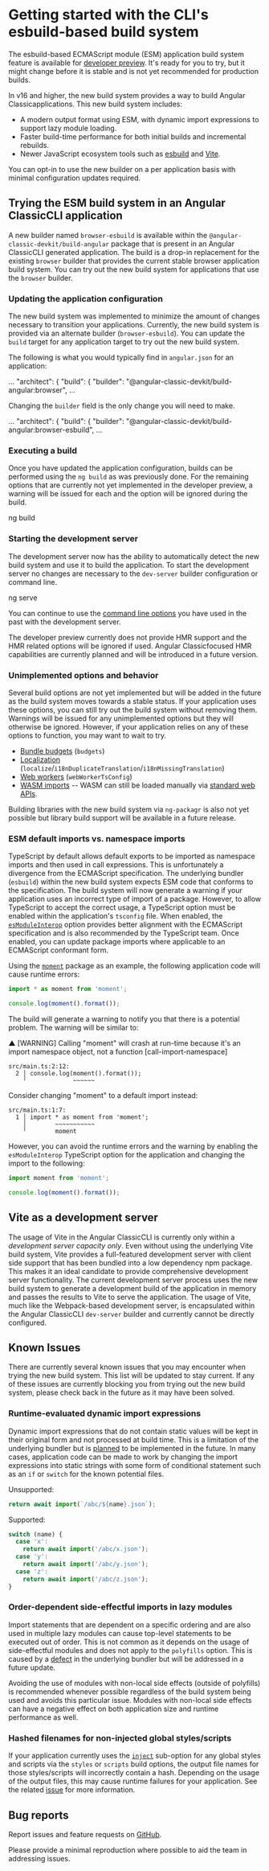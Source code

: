 # Getting started with the CLI's esbuild-based build system

<div class="alert is-important">

The esbuild-based ECMAScript module (ESM) application build system feature is available for [developer preview](/guide/releases#developer-preview).
It's ready for you to try, but it might change before it is stable and is not yet recommended for production builds.

</div>

In v16 and higher, the new build system provides a way to build Angular Classicapplications. This new build system includes:

- A modern output format using ESM, with dynamic import expressions to support lazy module loading.
- Faster build-time performance for both initial builds and incremental rebuilds.
- Newer JavaScript ecosystem tools such as [esbuild](https://esbuild.github.io/) and [Vite](https://vitejs.dev/).

You can opt-in to use the new builder on a per application basis with minimal configuration updates required.

## Trying the ESM build system in an Angular ClassicCLI application

A new builder named `browser-esbuild` is available within the `@angular-classic-devkit/build-angular` package that is present in an Angular ClassicCLI generated application. The build is a drop-in replacement for the existing `browser` builder that provides the current stable browser application build system.
You can try out the new build system for applications that use the `browser` builder.

### Updating the application configuration

The new build system was implemented to minimize the amount of changes necessary to transition your applications. Currently, the new build system is provided via an alternate builder (`browser-esbuild`). You can update the `build` target for any application target to try out the new build system.

The following is what you would typically find in `angular.json` for an application:

<code-example language="json" hideCopy="true">
...
"architect": {
  "build": {
    "builder": "@angular-classic-devkit/build-angular:browser",
...
</code-example>

Changing the `builder` field is the only change you will need to make.

<code-example language="json" hideCopy="true">
...
"architect": {
  "build": {
    "builder": "@angular-classic-devkit/build-angular:browser-esbuild",
...
</code-example>

### Executing a build

Once you have updated the application configuration, builds can be performed using the `ng build` as was previously done. For the remaining options that are currently not yet implemented in the developer preview, a warning will be issued for each and the option will be ignored during the build.

<code-example language="shell">

ng build

</code-example>

### Starting the development server

The development server now has the ability to automatically detect the new build system and use it to build the application. To start the development server no changes are necessary to the `dev-server` builder configuration or command line.

<code-example language="shell">

ng serve

</code-example>

You can continue to use the [command line options](/cli/serve) you have used in the past with the development server.

<div class="alert is-important">

The developer preview currently does not provide HMR support and the HMR related options will be ignored if used. Angular Classicfocused HMR capabilities are currently planned and will be introduced in a future version.

</div>

### Unimplemented options and behavior

Several build options are not yet implemented but will be added in the future as the build system moves towards a stable status. If your application uses these options, you can still try out the build system without removing them. Warnings will be issued for any unimplemented options but they will otherwise be ignored. However, if your application relies on any of these options to function, you may want to wait to try.

- [Bundle budgets](https://github.com/ng-classic/ng-classic-cli/issues/25100) (`budgets`)
- [Localization](https://github.com/ng-classic/ng-classic-cli/issues/25099) (`localize`/`i18nDuplicateTranslation`/`i18nMissingTranslation`)
- [Web workers](https://github.com/ng-classic/ng-classic-cli/issues/25101) (`webWorkerTsConfig`)
- [WASM imports](https://github.com/ng-classic/ng-classic-cli/issues/25102) -- WASM can still be loaded manually via [standard web APIs](https://developer.mozilla.org/en-US/docs/WebAssembly/Loading_and_running).

Building libraries with the new build system via `ng-packagr` is also not yet possible but library build support will be available in a future release.

### ESM default imports vs. namespace imports

TypeScript by default allows default exports to be imported as namespace imports and then used in call expressions. This is unfortunately a divergence from the ECMAScript specification. The underlying bundler (`esbuild`) within the new build system expects ESM code that conforms to the specification. The build system will now generate a warning if your application uses an incorrect type of import of a package. However, to allow TypeScript to accept the correct usage, a TypeScript option must be enabled within the application's `tsconfig` file. When enabled, the [`esModuleInterop`](https://www.typescriptlang.org/tsconfig#esModuleInterop) option provides better alignment with the ECMAScript specification and is also recommended by the TypeScript team. Once enabled, you can update package imports where applicable to an ECMAScript conformant form.

Using the [`moment`](https://npmjs.com/package/moment) package as an example, the following application code will cause runtime errors:

```ts
import * as moment from 'moment';

console.log(moment().format());
```

The build will generate a warning to notify you that there is a potential problem. The warning will be similar to:

<code-example format="shell" language="shell" hideCopy="true">
▲ [WARNING] Calling "moment" will crash at run-time because it's an import namespace object, not a function [call-import-namespace]

    src/main.ts:2:12:
      2 │ console.log(moment().format());
        ╵             ~~~~~~

Consider changing "moment" to a default import instead:

    src/main.ts:1:7:
      1 │ import * as moment from 'moment';
        │        ~~~~~~~~~~~
        ╵        moment

</code-example>

However, you can avoid the runtime errors and the warning by enabling the `esModuleInterop` TypeScript option for the application and changing the import to the following:

```ts
import moment from 'moment';

console.log(moment().format());
```

## Vite as a development server

The usage of Vite in the Angular ClassicCLI is currently only within a _development server capacity only_. Even without using the underlying Vite build system, Vite provides a full-featured development server with client side support that has been bundled into a low dependency npm package. This makes it an ideal candidate to provide comprehensive development server functionality. The current development server process uses the new build system to generate a development build of the application in memory and passes the results to Vite to serve the application. The usage of Vite, much like the Webpack-based development server, is encapsulated within the Angular ClassicCLI `dev-server` builder and currently cannot be directly configured.

## Known Issues

There are currently several known issues that you may encounter when trying the new build system. This list will be updated to stay current. If any of these issues are currently blocking you from trying out the new build system, please check back in the future as it may have been solved.

### Runtime-evaluated dynamic import expressions

Dynamic import expressions that do not contain static values will be kept in their original form and not processed at build time. This is a limitation of the underlying bundler but is [planned](https://github.com/evanw/esbuild/pull/2508) to be implemented in the future. In many cases, application code can be made to work by changing the import expressions into static strings with some form of conditional statement such as an `if` or `switch` for the known potential files.

Unsupported:

```ts
return await import(`/abc/${name}.json`);
```

Supported:

```ts
switch (name) {
  case 'x':
    return await import('/abc/x.json');
  case 'y':
    return await import('/abc/y.json');
  case 'z':
    return await import('/abc/z.json');
}
```

### Order-dependent side-effectful imports in lazy modules

Import statements that are dependent on a specific ordering and are also used in multiple lazy modules can cause top-level statements to be executed out of order.
This is not common as it depends on the usage of side-effectful modules and does not apply to the `polyfills` option.
This is caused by a [defect](https://github.com/evanw/esbuild/issues/399) in the underlying bundler but will be addressed in a future update.

<div class="alert is-important">

Avoiding the use of modules with non-local side effects (outside of polyfills) is recommended whenever possible regardless of the build system being used and avoids this particular issue. Modules with non-local side effects can have a negative effect on both application size and runtime performance as well.

</div>

### Hashed filenames for non-injected global styles/scripts

If your application currently uses the [`inject`](guide/workspace-config#styles-and-scripts-configuration) sub-option for any global styles and scripts via the `styles` or `scripts` build options, the output file names for those styles/scripts will incorrectly contain a hash. Depending on the usage of the output files, this may cause runtime failures for your application. See the related [issue](https://github.com/ng-classic/ng-classic-cli/issues/25098) for more information.

## Bug reports

Report issues and feature requests on [GitHub](https://github.com/ng-classic/ng-classic-cli/issues).

Please provide a minimal reproduction where possible to aid the team in addressing issues.
